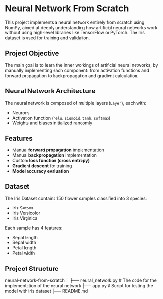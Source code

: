 # Neural Network From Scratch 

This project implements a neural network entirely from scratch using NumPy, aimed at deeply understanding how artificial neural networks work without using high-level libraries like TensorFlow or PyTorch. The Iris dataset is used for training and validation.

## Project Objective

The main goal is to learn the inner workings of artificial neural networks, by manually implementing each component: from activation functions and forward propagation to backpropagation and gradient calculation.



## Neural Network Architecture

The neural network is composed of multiple layers (`Layer`), each with:
- Neurons
- Activation function (`relu`, `sigmoid`, `tanh`, `softmax`)
- Weights and biases initialized randomly

## Features

- Manual **forward propagation** implementation
- Manual **backpropagation** implementation
- Custom **loss function (cross entropy)**
- **Gradient descent** for training
- **Model accuracy evaluation**

## Dataset

The Iris Dataset contains 150 flower samples classified into 3 species:
- Iris Setosa
- Iris Versicolor
- Iris Virginica

Each sample has 4 features:
- Sepal length
- Sepal width
- Petal length
- Petal width

## Project Structure

neural-network-from-scratch
│
├── neural_network.py # The code for the implementation of the neural network
├── app.py # Script for testing the model with iris dataset
├── README.md 
